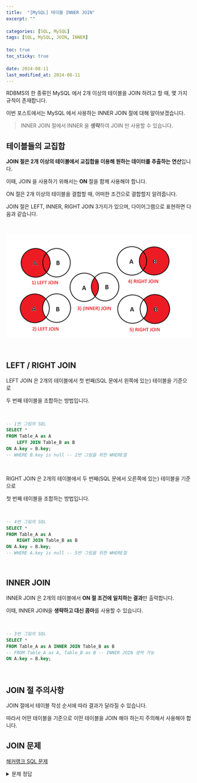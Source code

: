 ```yaml
---
title:  "[MySQL] 테이블 INNER JOIN"
excerpt: ""

categories: [SQL, MySQL]
tags: [SQL, MySQL, JOIN, INNER]

toc: true
toc_sticky: true
 
date: 2024-08-11
last_modified_at: 2024-08-11
---
```


RDBMS의 한 종류인 MySQL 에서 2개 이상의 테이블을 JOIN 하려고 할 때, 몇 가지 규칙이 존재합니다.  

이번 포스트에서는 MySQL 에서 사용하는 INNER JOIN 절에 대해 알아보겠습니다.  

> INNER JOIN 절에서 INNER 을 **생략**하여 JOIN 만 사용할 수 있습니다.  

## 테이블들의 교집합

**JOIN 절은 2개 이상의 테이블에서 교집합을 이용해 원하는 데이터를 추출하는 연산**입니다.  

이때, JOIN 을 사용하기 위해서는 **ON** 절을 함께 사용해야 합니다.  

ON 절은 2개 이상의 테이블을 결합할 때, 어떠한 조건으로 결합할지 알려줍니다.  

JOIN 절은 LEFT, INNER, RIGHT JOIN 3가지가 있으며, 다이어그램으로 표현하면 다음과 같습니다.  

<br/>

![MySQL_JOIN](/assets/img/DB_SQL/MY_SQL_JOIN.png)  

<br/>

## LEFT / RIGHT JOIN

LEFT JOIN 은 2개의 테이블에서 첫 번째(SQL 문에서 왼쪽에 있는) 테이블을 기준으로  

두 번째 테이블을 조합하는 방법입니다.  

<br/>

```sql
-- 1번 그림의 SQL
SELECT *
FROM Table_A as A
    LEFT JOIN Table_B as B
ON A.key = B.key;
-- WHERE B.key is null -- 2번 그림을 위한 WHERE절
```

<br/>

RIGHT JOIN 은 2개의 테이블에서 두 번째(SQL 문에서 오른쪽에 있는) 테이블을 기준으로  

첫 번째 테이블을 조합하는 방법입니다.  

<br/>

```sql
-- 4번 그림의 SQL
SELECT *
FROM Table_A as A
    RIGHT JOIN Table_B as B
ON A.key = B.key;
-- WHERE A.key is null -- 5번 그림을 위한 WHERE절
```

<br/>

## INNER JOIN

INNER JOIN 은 2개의 테이블에서 **ON 절 조건에 일치하는 결과**만 출력합니다.  

이때, INNER JOIN을 **생략하고 대신 콤마**를 사용할 수 있습니다.  

<br/>

```sql
-- 3번 그림의 SQL
SELECT *
FROM Table_A as A INNER JOIN Table_B as B
-- FROM Table_A as A, Table_B as B -- INNER JOIN 생략 가능
ON A.key = B.key;
```

<br/>

## JOIN 절 주의사항

JOIN 절에서 테이블 작성 순서에 따라 결과가 달라질 수 있습니다.  

따라서 어떤 테이블을 기준으로 이떤 테이블을 JOIN 해야 하는지 주의해서 사용해야 합니다.  

## JOIN 문제

[해커랭크 SQL 문제](https://www.hackerrank.com/challenges/the-company/problem?isFullScreen=true)  

<details>
<summary>문제 정답</summary>
<div markdown="1">

```sql
SELECT C.COMPANY_CODE, C.FOUNDER, 
    COUNT(DISTINCT LM.LEAD_MANAGER_CODE),
    COUNT(DISTINCT SM.SENIOR_MANAGER_CODE),
    COUNT(DISTINCT M.MANAGER_CODE),
    COUNT(DISTINCT E.EMPLOYEE_CODE)
FROM COMPANY as C 
    JOIN LEAD_MANAGER as LM ON C.COMPANY_CODE = LM.COMPANY_CODE
    JOIN SENIOR_MANAGER as SM ON LM.LEAD_MANAGER_CODE = SM.LEAD_MANAGER_CODE
    JOIN MANAGER as M ON SM.SENIOR_MANAGER_CODE = M.SENIOR_MANAGER_CODE
    JOIN EMPLOYEE as E ON M.MANAGER_CODE = E.MANAGER_CODE
GROUP BY C.COMPANY_CODE, C.FOUNDER
ORDER BY C.COMPANY_CODE;
```

</div>
</details